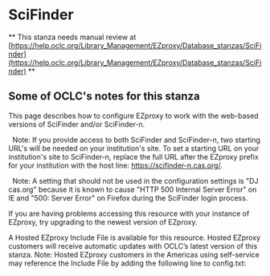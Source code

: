 # SciFinder
** This stanza needs manual review at [https://help.oclc.org/Library_Management/EZproxy/Database_stanzas/SciFinder](https://help.oclc.org/Library_Management/EZproxy/Database_stanzas/SciFinder) **

## Some of OCLC's notes for this stanza

This page describes how to configure EZproxy to work with the web-based versions of SciFinder and/or SciFinder-n.

&nbsp; Note:&nbsp;If you provide access to both SciFinder and SciFinder-n, two starting URL's will be needed on your institution's site. To set a starting URL on your institution's site to SciFinder-n, replace the full URL after the EZproxy prefix for your institution with the host line: https://scifinder-n.cas.org/.

&nbsp; Note: A setting that should not be used in the configuration settings is &quot;DJ cas.org&quot; because it is known to cause &quot;HTTP 500 Internal Server Error&quot; on IE and &quot;500: Server Error&quot; on Firefox during the SciFinder login process.

If you are having problems accessing this resource with your instance of EZproxy, try upgrading to the newest version of EZproxy.

A Hosted EZproxy Include File is available for this resource. Hosted EZproxy customers will receive automatic updates with OCLC&rsquo;s latest version of this stanza. Note: Hosted EZproxy customers in the Americas using self-service may reference the Include File by adding the following line to config.txt:

&nbsp;
